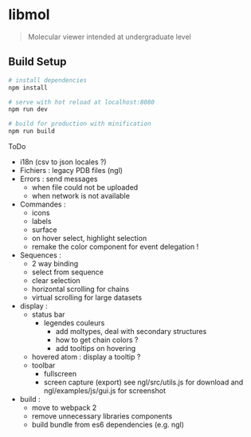 # libmol

> Molecular viewer intended at undergraduate level

## Build Setup

``` bash
# install dependencies
npm install

# serve with hot reload at localhost:8080
npm run dev

# build for production with minification
npm run build
```

ToDo
- i18n (csv to json locales ?)
- Fichiers : legacy PDB files (ngl)
- Errors : send messages
  - when file could not be uploaded
  - when network is not available
- Commandes : 
  - icons
  - labels
  - surface
  - on hover select, highlight selection
  - remake the color component for event delegation !
- Sequences : 
  - 2 way binding
  - select from sequence
  - clear selection
  - horizontal scrolling for chains
  - virtual scrolling for large datasets
- display :
  - status bar
    - legendes couleurs
      - add moltypes, deal with secondary structures
      - how to get chain colors ?
      - add tooltips on hovering
  - hovered atom : display a tooltip ?
  - toolbar
    - fullscreen
    - screen capture (export) see ngl/src/utils.js for download and ngl/examples/js/gui.js for screenshot
- build :
  - move to webpack 2
  - remove unnecessary libraries components
  - build bundle from es6 dependencies (e.g. ngl)
